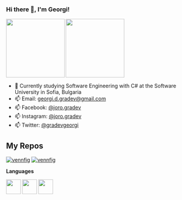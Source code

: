 ### Hi there 👋, I'm Georgi! ###

<div>
  <img height="160" align="left" src="https://github-readme-stats.vercel.app/api?username=GeorgiGradev&count_private=true&true&hide=issues&show_icons=true" />
  <img height="160" src="https://github-readme-stats.vercel.app/api/top-langs/?username=GeorgiGradev&layout=compact" />
</div>

- 🌱 Currently studying Software Engineering with C# at the Software University in Sofia, Bulgaria
- 📫 Email: georgi.d.gradev@gmail.com
- 📫 Facebook: <a href="https://www.facebook.com/joro.gradev">@joro.gradev</a>    
- 📫 Instagram: <a href="https://www.instagram.com/joro.gradev">@joro.gradev</a>   
- 📫 Twitter: <a href="https://twitter.com/georgi__gradev">@gradevgeorgi</a> 

## My Repos ## 

[![vennfig](https://github-readme-stats.vercel.app/api/pin/?username=GeorgiGradev&repo=SoftUni&show_owner=true)](https://github.com/GeorgiGradev/SoftUni)
[![vennfig](https://github-readme-stats.vercel.app/api/pin/?username=GeorgiGradev&repo=FreeCodeCamp&show_owner=true)](https://github.com/GeorgiGradev/FreeCodeCamp)

**Languages**  

<code><img height="40" src="https://ctl.s6img.com/society6/img/nV1AknlqVm6ykWmiFTdjq2z-dIs/w_1500/prints/~artwork/s6-original-art-uploads/society6/uploads/misc/6668936326d74c3a8bf31df3bc0430eb"></code>
<code><img height="40" src="https://fiverr-res.cloudinary.com/images/t_main1,q_auto,f_auto,q_auto,f_auto/gigs/124446395/original/b68691adbfd454ea4173b4f213f9b7b11a5c426e/create-er-diagrams-develop-database-offer-tech-support.png"></code>
<code><img height="40" src="https://encrypted-tbn0.gstatic.com/images?q=tbn:ANd9GcTTnlf8RZSA2jnQPDUql_UmSztuFLmp8U6h2A&usqp=CAU"></code>


